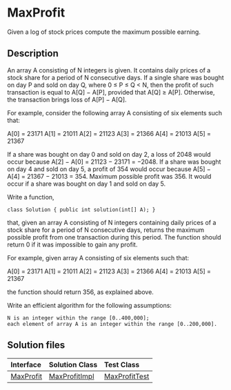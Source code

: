 # MaxProfit

Given a log of stock prices compute the maximum possible earning.

## Description

An array A consisting of N integers is given. It contains daily prices of a stock share for a period of N consecutive days. If a single share was bought on day P and sold on day Q, where 0 ≤ P ≤ Q < N, then the profit of such transaction is equal to A[Q] − A[P], provided that A[Q] ≥ A[P]. Otherwise, the transaction brings loss of A[P] − A[Q].

For example, consider the following array A consisting of six elements such that:

  A[0] = 23171
  A[1] = 21011
  A[2] = 21123
  A[3] = 21366
  A[4] = 21013
  A[5] = 21367

If a share was bought on day 0 and sold on day 2, a loss of 2048 would occur because A[2] − A[0] = 21123 − 23171 = −2048. If a share was bought on day 4 and sold on day 5, a profit of 354 would occur because A[5] − A[4] = 21367 − 21013 = 354. Maximum possible profit was 356. It would occur if a share was bought on day 1 and sold on day 5.

Write a function,

	class Solution { public int solution(int[] A); }

that, given an array A consisting of N integers containing daily prices of a stock share for a period of N consecutive days, returns the maximum possible profit from one transaction during this period. The function should return 0 if it was impossible to gain any profit.

For example, given array A consisting of six elements such that:

  A[0] = 23171
  A[1] = 21011
  A[2] = 21123
  A[3] = 21366
  A[4] = 21013
  A[5] = 21367

the function should return 356, as explained above.

Write an efficient algorithm for the following assumptions:

	N is an integer within the range [0..400,000];
	each element of array A is an integer within the range [0..200,000].

## Solution files

|  Interface | Solution Class  | Test Class  |
| :------------ | :------------ | :------------ |
| [MaxProfit](../../../src/main/java/com/iamandu/codechallenger/problems/codility/maximumslice/MaxProfit.java)  |  [MaxProfitImpl](../../../src/main/java/com/iamandu/codechallenger/solutions/wescley/codility/maximumslice/MaxProfitImpl.java) | [MaxProfitTest](../../../src/test/java/com/iamandu/codechallenger/solutions/wescley/codility/maximumslice/MaxProfitTest.java)  |


